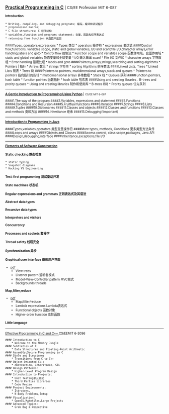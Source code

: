 <a href ="https://ocw.mit.edu/courses/electrical-engineering-and-computer-science/6-087-practical-programming-in-c-january-iap-2010/calendar/
"><b>Practical Programming in C</b></a> <small> | CS/EE Profession MIT 6-087<small>
#### Introduction
    * Writing, compiling, and debugging programs; 编写，编译和调试程序
    * preprocessor macros; 
    * C file structures; C 程序结构
    * variables,function and programs statement; 变量，函数和程序表达式
    * returning from function 从函数中返回
####Types, operators,expressions
    * Types 类型
    * operators 操作符
    * expressions 表达式
####Control flow,functions, variables scope, static and global variables, I/O and scanf,file I/O,character arrays,error handling,labels and goto
    * Control flow 控制流
    * Function scope and variables scope 函数作用域，变量作用域
    * static and global variables 静态变量和全局变量
    * I/O 输入输出 scanf
    * File I/O 文件IO
    * character arrays 字符数组
    * Error handling 错误处理
    * labels and goto
####Pointers,arrays,strings,searching and sorting algrithms
    * Pointers | 指针
    * Arrays 数组
    * strings 字符串
    * sorting Algrithms 排序算法
####Linked Lists, Trees
    * Linked Lists 链表
    * Trees 树
####Pointers to pointers, mutidimensional arrays,stack and queues
    * Pointers to pointers 指向指针的指针
    * multidimensional arrays 多维数组
    * Stack 栈
    * Queues 队列
####Function pointers, hash table
    * function pointes 函数指针
    * hash table  哈希表
####Using and creating libraries，B-trees and prority queues
    * Using and creating libraries 制作和使用库
    * B-trees B树
    * Prority queues 优先队列
<hr>





<a href ="https://ocw.mit.edu/courses/electrical-engineering-and-computer-science/6-189-a-gentle-introduction-to-programming-using-python-january-iap-2011/readings/">
<b>A Gentle Introduction to Programming Using Python</b></a> | <small>CS/EE MIT 6-087</small>

####1.The way of the program
####2.Variables, expressions and statement
####3.Functions
####4.Conditions and Recursion
####5.Fruitfual functions
####6.Iteration
####7.Strings
####8.Lists
####9.Tuples
####10.Dictionaries
####11.Classes and objects
####12.Classes and functions
####13.Classes and methods 类和方法
####14.Inheritance 继承
####15.Debugging(!important)

<hr>
<a href="https://ocw.mit.edu/courses/electrical-engineering-and-computer-science/6-092-introduction-to-programming-in-java-january-iap-2010/lecture-notes/"><b>Introduction to Programming in Java</b></a>

####Types,variables,operators 类型变量操作符
####More types, methods, Conditions 更多类型方法条件
####Loops and arrays
####Objects and Classes
####Access control, class scope,packages, Java API
####Design,debugging,interface
####Inheritance,exceptions,file I/O

<hr>
<a href="https://ocw.mit.edu/courses/electrical-engineering-and-computer-science/6-005-elements-of-software-construction-fall-2011/lecture-notes/"><b>Elements of Software Construction</b></a>

#### Static checking 静态检查
    * static typing
    * Snapshot diagrams
    * Hacking VS Engineering
#### Test-first programming 测试驱动开发
#### State machines 状态机
#### Regular expressions and grammars 正则表达式及其语法
#### Abstract data types
#### Recursive data types
#### Interpreters and visitors
#### Concurrency
#### Processes and sockets 套接字
#### Thread safety 线程安全
#### Synchronization 异步
#### Graphical user interface 图形用户界面
* <a href="https://ocw.mit.edu/courses/electrical-engineering-and-computer-science/6-005-elements-of-software-construction-fall-2011/lecture-notes/MIT6_005F11_lec14.pdf">pdf</a>
    * View trees
    * Listener pattern 监听者模式
    * Model-View-Controller pattern MVC模式
    * Backgrounds threads
#### Map,filter,reduce 
* <a href="https://ocw.mit.edu/courses/electrical-engineering-and-computer-science/6-005-elements-of-software-construction-fall-2011/lecture-notes/MIT6_005F11_lec15.pdf">pdf</a>
    * Map/filter/reduce 
    * Lambda expressions Lambda表达式
    * Functional objects 函数对象
    * Higher-order function 高阶函数
#### Little language

<hr>
<a href="https://ocw.mit.edu/courses/electrical-engineering-and-computer-science/6-s096-effective-programming-in-c-and-c-january-iap-2014/calendar/">Effective Programming in C and C++ </a>
CS/EEMIT 6-S096

    #### Introduction to C 
        * Welcome to the Memory Jungle
    #### Subtleties of C 
        * Data Structures and Floating-Point Arithmetic
    #### Assembly;Secure Programming in C 
    #### Style and Structures
        * Transitions from C to C++
    #### Object-Oriented C++:
        * Abstraction, Inheritance, STL
    #### Design Patterns:
        * Higher-Level Program Design
    #### Introduction to Projects:
        * Unit Testing单元测试
        * Third Parties libraries
        * Code Review
    #### Project Environments:
        * Iterators,
        * N-Body Problems,Setup
    #### Visualization：
        * OpenGl,Makefiles,Large Projects
    #### Advanced Topics:
        * Grab Bag & Pespective







